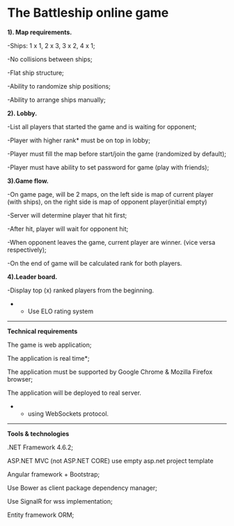 # The Battleship online game


**1). Map requirements.**

-Ships: 1 x 1, 2 x 3, 3 x 2, 4 x 1;

-No collisions between ships;

-Flat ship structure;

-Ability to randomize ship positions;

-Ability to arrange ships manually;


**2). Lobby.**

-List all players that started the game and is waiting for opponent;

-Player with higher rank* must be on top in lobby;

-Player must fill the map before start/join the game (randomized by default);

-Player must have ability to set password for game (play with friends);


**3).Game flow.**

-On game page, will be 2 maps, on the left side is map of current player (with ships), on the right side is map of opponent player(initial empty)

-Server will determine player that hit first;

-After hit, player will wait for opponent hit;

-When opponent leaves the game, current player are winner. (vice versa respectively);

-On the end of game will be calculated rank for both players.


**4).Leader board.**

-Display top (x) ranked players from the beginning.

* - Use ELO rating system

- - - -

**Technical requirements** 

The game is web application;

The application is real time*;

The application must be supported by Google Chrome & Mozilla Firefox browser;

The application will be deployed to real server.

* - using WebSockets protocol.

- - - -

**Tools & technologies**

.NET Framework 4.6.2;

ASP.NET MVC (not ASP.NET CORE) use empty asp.net project template

Angular framework + Bootstrap;

Use Bower as client package dependency manager;

Use SignalR for wss implementation;

Entity framework ORM;
